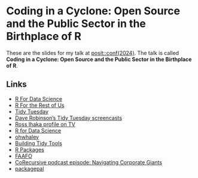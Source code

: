 
<!-- README.md is generated from README.Rmd. Please edit that file -->

# Coding in a Cyclone: Open Source and the Public Sector in the Birthplace of R

<!-- badges: start -->
<!-- badges: end -->

These are the slides for my talk at
[posit::conf(2024)](https://posit.co/conference/). The talk is called
**Coding in a Cyclone: Open Source and the Public Sector in the
Birthplace of R**.

## Links

- [R For Data Science](https://r4ds.hadley.nz/)
- [R For the Rest of Us](https://rfortherestofus.com/)
- [Tidy Tuesday](https://github.com/rfordatascience/tidytuesday)
- [Dave Robinson’s Tidy Tuesday
  screencasts](https://www.youtube.com/@safe4democracy)
- [Ross Ihaka profile on
  TV](https://www.teaonews.co.nz/2022/04/12/statistics-legend-ross-ihaka-reflects-on-his-revolutionary-software/)
- [R for Data Science](https://r4ds.hadley.nz/)
- [ohwhaley](https://fontikar.github.io/ohwhaley/)
- [Building Tidy
  Tools](https://rstudio-conf-2022.github.io/build-tidy-tools/)
- [R Packages](https://r-pkgs.org/)
- [FAAFO](https://x.com/rogerskaer/status/1576025818182332416?lang=en)
- [CoRecursive podcast episode: Navigating Corporate
  Giants](https://corecursive.com/building-powershell-with-jeffrey-snover/)
- [packagepal](https://cran.r-project.org/web/packages/packagepal/index.html)
